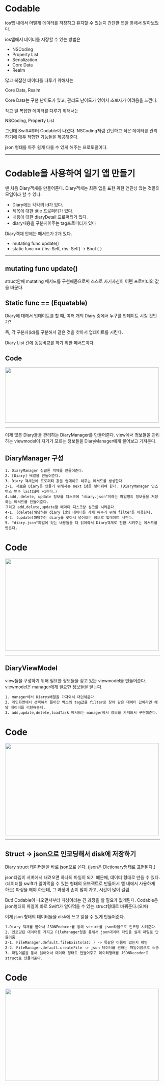 # Codable
ios앱 내에서 어떻게 데이터를 저장하고 유지할 수 있는지 간단한 앱을 통해서 알아보았다. 

ios앱에서 데이터를 저장할 수 있는 방법은

- NSCoding
- Property List
- Serialization
- Core Data
- Realm

많고 복잡한 데이터를 다루기 위해서는

Core Data, Realm

Core Data는 구현 난이도가 있고, 관리도 난이도가 있어서 초보자가 어려움을 느낀다.

작고 덜 복잡한 데이터를 다루기 위해서는

NSCoding, Property List

그런데 Swift4부터 Codable이 나왔다.
NSCoding처럼 간단하고 적은 데이터를 관리하기에 매우 적합한 기능들을 제공해준다.

json 형태를 아주 쉽게 다룰 수 있게 해주는 프로토콜이다.

-------------------
# Codable을 사용하여 일기 앱 만들기

맨 처음 Diary객체를 만들어준다.
Diary객체는 최종 앱을 표현 위한 연관성 있는 것들의 모임이라 할 수 있다.

- Diary에는 각각의 id가 있다.
- 제목에 대한 title 프로퍼티가 있다.
- 내용에 대한 diaryDetail 프로퍼티가 있다.
- diary내용을 구분지어주는 tag프로퍼티가 있다

Diary객체 안에는 메서드가 2개 있다.

- mutating func update()
- static func == (lhs: Self, rhs: Self) -> Bool { }
---------
## mutating func update()
struct안에 mutating 메서드를 구현해줌으로써 스스로 자기자신이 어떤 프로퍼티의 값을 바꾼다.

## Static func == (Equatable)
Diary에 대해서 업데이트를 할 때,
여러 개의 Diary 중에서 누구를 업데이트 시킬 것인가? 

즉, 각 구분자(id)를 구분해서 같은 것을 찾아서 업데이트를 시킨다.

Diary List 간에 동등비교를 하기 위한 메서드이다.

## Code
<img src="https://user-images.githubusercontent.com/88191880/165706417-b993cfa8-6893-4ac7-a10e-67a2a93658f2.png" width="500" height="180"/> 

--------

이제 많은 Diary들을 관리하는 DiaryManager를 만들어준다.
view에서 정보들을 관리하는 viewmodel이 자기가 모르는 정보들을 DiaryManager에게 물어보고 가져온다.

## DiaryManager 구성

    1. DiaryManager 싱글톤 객체를 만들어준다.
    2. [Diary] 배열을 만들어준다.
    3. Diary 객체안에 프로퍼티 값을 업데이트 해주는 메서드를 생성한다.
    3-1. 새로운 Diary를 만들기 위해서는 next id를 넣어줘야 한다. (DiaryManager 인스턴스 변수 lastId에 +1한다.)
    4.add, delete, update 정보를 디스크에 "diary.json"이라는 파일명의 정보들을 저장하는 메서드를 만들어준다.
    그리고 add,delete,update할 때마다 디스크랑 싱크를 시켜준다.
    4-1. (delete)해당하는 diary id의 데이터를 삭제 해주기 위해 filter를 이용한다.
    4-2. (update)해당하는 diary를 찾아서 넘어오는 정보로 업데이트 시킨다.
    5. "diary.json"파일에 있는 내용들을 다 읽어와서 Diary객체로 전환 시켜주는 메서드를 만든다.

# Code
<img src="https://user-images.githubusercontent.com/88191880/166460241-1b2c4d93-2fd0-46da-9a17-5d6648ed644b.png" width="500" height="300"/> 

---------
## DiaryViewModel
view들을 구성하기 위해 필요한 정보들을 갖고 있는 viewmodel을 만들어준다. viewmodel은 manager에게 필요한 정보들을 얻는다.

    1. manager에서 Diarys배열을 가져와서 대입해준다.
    2. 메인화면에서 선택해서 들어간 박스의 tag값을 filter로 찾아 같은 데이터 값이라면 해당 데이터를 리턴해준다. 
    3. add,update,delete,loadTask 메서드는 manager에서 정보를 가져와서 구현해준다.

# Code
<img src="https://user-images.githubusercontent.com/88191880/166469164-eb7e5027-d68e-4441-966a-29afb0065e3c.png" width="500" height="300"/>

--------

## Struct -> json으로 인코딩해서 disk에 저장하기

Diary struct 데이터들을 바로 json으로 쓴다.
(json은 Dictionary형태로 표현된다.)

json타입이 서버에서 내려오면 하나의 파일이 되기 떄문에, 데이터 형태로 만들 수 있다. (데이터를 swift가 알아먹을 수 있는 형태의 오브젝트로 만들어서 앱 내에서 사용하게 하는) 파싱을 해야 하는데, 그 과정이 손이 많이 가고, 시간이 많이 걸림 

But! Codable이 나오면서부터 파싱이라는 긴 과정을 할 필요가 없게된다. Codable은 json형태의 파일이 바로 Swift가 알아먹을 수 있는 struct형태로 바꿔준다.(오예)

이제 json 형태의 데이터들을 disk에 쓰고 읽을 수 있게 만들어준다.

    1.Diary 객체를 받아서 JSONEndocer를 통해 struct를 json타입으로 인코딩 시켜준다.
    2. 인코딩된 데이터를 가지고 FileManager형을 통해서 json데이터 타입을 실제 파일로 만들어줌
    2-1. FileManager.default.fileExists(at: ) -> 똑같은 이름이 있는지 확인
    2-2. FileManager.default.createFile -> json 데이터를 원하는 파일이름으로 써줌
    3. 파일이름을 통해 읽어와서 데이터 형태로 만들어주고 데이터형태를 JSONDecoder로 struct로 만들어준다.



# Code
<img src="https://user-images.githubusercontent.com/88191880/166490536-fea5cee1-2d94-44ca-8de5-47cd2001ff48.png" width="500" height="300"/>
